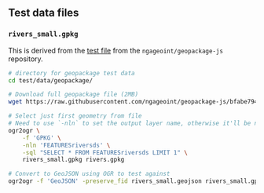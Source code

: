 ## Test data files

### `rivers_small.gpkg`

This is derived from the [test file][ngageoint_test_file] from the `ngageoint/geopackage-js` repository.

[ngageoint_test_file]: https://github.com/ngageoint/geopackage-js/blob/bfabe794f1/xyz/rivers.gpkg

```bash
# directory for geopackage test data
cd test/data/geopackage/

# Download full geopackage file (2MB)
wget https://raw.githubusercontent.com/ngageoint/geopackage-js/bfabe794f1dd6dbeac9d23def0051d5a35d00d34/xyz/rivers.gpkg

# Select just first geometry from file
# Need to use `-nln` to set the output layer name, otherwise it'll be named `SELECT`.
ogr2ogr \
    -f 'GPKG' \
    -nln 'FEATURESriversds' \
    -sql "SELECT * FROM FEATURESriversds LIMIT 1" \
    rivers_small.gpkg rivers.gpkg

# Convert to GeoJSON using OGR to test against
ogr2ogr -f 'GeoJSON' -preserve_fid rivers_small.geojson rivers_small.gpkg
```
